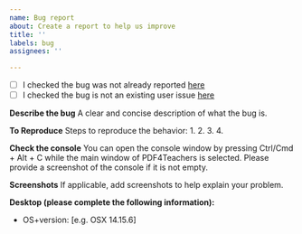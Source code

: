 ```yaml
---
name: Bug report
about: Create a report to help us improve
title: ''
labels: bug
assignees: ''

---
```


- [ ] I checked the bug was not already reported [here](https://github.com/clementgre/PDF4Teachers/issues?q=is%3Aissue+milestone%3A%22Release+1.2.1%22+-label%3A%22user+Issue%22+-label%3Aduplicate+-label%3Adocumentation+-label%3Aenhancement+-label%3A%22good+first+issue%22+-label%3A%22help+wanted%22+-label%3Aquestion)
- [ ] I checked the bug is not an existing user issue [here](https://github.com/clementgre/PDF4Teachers/issues?q=is%3Aissue+label%3A%22user+issue%22+)

**Describe the bug**
A clear and concise description of what the bug is.

**To Reproduce**
Steps to reproduce the behavior:
1. 
2. 
3. 
4. 

**Check the console**
You can open the console window by pressing Ctrl/Cmd + Alt + C while the main window of PDF4Teachers is selected.
Please provide a screenshot of the console if it is not empty.

**Screenshots**
If applicable, add screenshots to help explain your problem.

**Desktop (please complete the following information):**
 - OS+version: [e.g. OSX 14.15.6]
